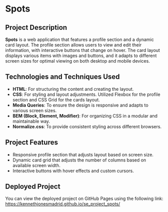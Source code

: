 # Spots

## Project Description

**Spots** is a web application that features a profile section and a dynamic card layout. The profile section allows users to view and edit their information, with interactive buttons that change on hover. The card layout displays various items with images and buttons, and it adapts to different screen sizes for optimal viewing on both desktop and mobile devices.

## Technologies and Techniques Used

- **HTML**: For structuring the content and creating the layout.
- **CSS**: For styling and layout adjustments. Utilized Flexbox for the profile section and CSS Grid for the cards layout.
- **Media Queries**: To ensure the design is responsive and adapts to various screen sizes.
- **BEM (Block, Element, Modifier)**: For organizing CSS in a modular and maintainable way.
- **Normalize.css**: To provide consistent styling across different browsers.

## Project Features

- Responsive profile section that adjusts layout based on screen size.
- Dynamic card grid that adjusts the number of columns based on available screen width.
- Interactive buttons with hover effects and custom cursors.

## Deployed Project

You can view the deployed project on GitHub Pages using the following link: https://kennethjonesmadrid.github.io/se_project_spots/
